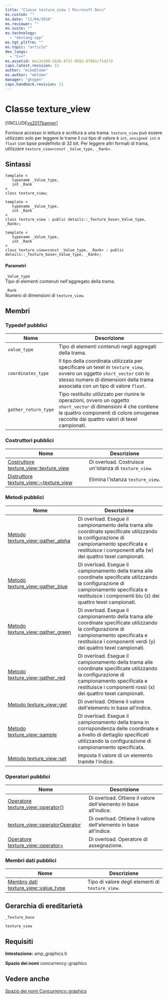 ```yaml
---
title: "Classe texture_view | Microsoft Docs"
ms.custom: ""
ms.date: "11/04/2016"
ms.reviewer: ""
ms.suite: ""
ms.technology: 
  - "devlang-cpp"
ms.tgt_pltfrm: ""
ms.topic: "article"
dev_langs: 
  - "C++"
ms.assetid: 6ec2e289-1626-4727-9592-07981cf1d27d
caps.latest.revision: 11
author: "mikeblome"
ms.author: "mblome"
manager: "ghogen"
caps.handback.revision: 11
---
```

# Classe texture_view
[!INCLUDE[vs2017banner](../../../assembler/inline/includes/vs2017banner.md)]

Fornisce accesso in lettura e scrittura a una trama.  `texture_view` può essere utilizzato solo per leggere le trame il cui tipo di valore è `int`, `unsigned int` o `float` con bpse predefinito di 32 bit.  Per leggere altri formati di trama, utilizzare `texture_view<const _Value_type, _Rank>`.  
  
## Sintassi  
  
```  
template <  
   typename _Value_type,  
   int _Rank  
>  
class texture_view;  
  
template <  
   typename _Value_type,  
   int _Rank  
>  
class texture_view : public details::_Texture_base<_Value_type, _Rank>;  
  
template <  
   typename _Value_type,  
   int _Rank  
>  
class texture_view<const _Value_type, _Rank> : public details::_Texture_base<_Value_type, _Rank>;  
```  
  
#### Parametri  
 `_Value_type`  
 Tipo di elementi contenuti nell'aggregato della trama.  
  
 `_Rank`  
 Numero di dimensioni di `texture_view`.  
  
## Membri  
  
### Typedef pubblici  
  
|Nome|Descrizione|  
|----------|-----------------|  
|`value_type`|Tipo di elementi contenuti negli aggregati della trama.|  
|`coordinates_type`|Il tipo della coordinata utilizzata per specificare un texel in `texture_view`, ovvero un oggetto `short_vector` con lo stesso numero di dimensioni della trama associata con un tipo di valore `float`.|  
|`gather_return_type`|Tipo restituito utilizzato per riunire le operazioni, ovvero un oggetto `short_vector` di dimensioni 4 che contiene le quattro componenti di colore omogenee raccolte dai quattro valori di texel campionati.|  
  
### Costruttori pubblici  
  
|Nome|Descrizione|  
|----------|-----------------|  
|[Costruttore texture\_view::texture\_view](../Topic/texture_view::texture_view%20Constructor.md)|Di overload.  Costruisce un'istanza di `texture_view`.|  
|[Distruttore texture\_view::~texture\_view](../Topic/texture_view::~texture_view%20Destructor.md)|Elimina l'istanza `texture_view`.|  
  
### Metodi pubblici  
  
|Nome|Descrizione|  
|----------|-----------------|  
|[Metodo texture\_view::gather\_alpha](../Topic/texture_view::gather_alpha%20Method.md)|Di overload.  Esegue il campionamento della trama alle coordinate specificate utilizzando la configurazione di campionamento specificata e restituisce i componenti alfa \(w\) dei quattro texel campionati.|  
|[Metodo texture\_view::gather\_blue](../Topic/texture_view::gather_blue%20Method.md)|Di overload.  Esegue il campionamento della trama alle coordinate specificate utilizzando la configurazione di campionamento specificata e restituisce i componenti blu \(z\) dei quattro texel campionati.|  
|[Metodo texture\_view::gather\_green](../Topic/texture_view::gather_green%20Method.md)|Di overload.  Esegue il campionamento della trama alle coordinate specificate utilizzando la configurazione di campionamento specificata e restituisce i componenti verdi \(y\) dei quattro texel campionati.|  
|[Metodo texture\_view::gather\_red](../Topic/texture_view::gather_red%20Method.md)|Di overload.  Esegue il campionamento della trama alle coordinate specificate utilizzando la configurazione di campionamento specificata e restituisce i componenti rossi \(x\) dei quattro texel campionati.|  
|[Metodo texture\_view::get](../Topic/texture_view::get%20Method.md)|Di overload.  Ottiene il valore dell'elemento in base all'indice.|  
|[Metodo texture\_view::sample](../Topic/texture_view::sample%20Method.md)|Di overload.  Esegue il campionamento della trama in corrispondenza delle coordinate e a livello di dettaglio specificati utilizzando la configurazione di campionamento specificata.|  
|[Metodo texture\_view::set](../Topic/texture_view::set%20Method.md)|Imposta il valore di un elemento tramite l'indice.|  
  
### Operatori pubblici  
  
|Nome|Descrizione|  
|----------|-----------------|  
|[Operatore texture\_view::operator\(\)](../Topic/texture_view::operator\(\)%20Operator.md)|Di overload.  Ottiene il valore dell'elemento in base all'indice.|  
|[texture\_view::operatorOperator](../Topic/texture_view::operatorOperator.md)|Di overload.  Ottiene il valore dell'elemento in base all'indice.|  
|[Operatore texture\_view::operator\=](../Topic/texture_view::operator=%20Operator.md)|Di overload.  Operatore di assegnazione.|  
  
### Membri dati pubblici  
  
|Nome|Descrizione|  
|----------|-----------------|  
|[Membro dati texture\_view::value\_type](../Topic/texture_view::value_type%20Data%20Member.md)|Tipo di valore degli elementi di `texture_view`.|  
  
## Gerarchia di ereditarietà  
 `_Texture_base`  
  
 `texture_view`  
  
## Requisiti  
 **Intestazione:** amp\_graphics.h  
  
 **Spazio dei nomi** concurrency::graphics  
  
## Vedere anche  
 [Spazio dei nomi Concurrency::graphics](../../../parallel/amp/reference/concurrency-graphics-namespace.md)